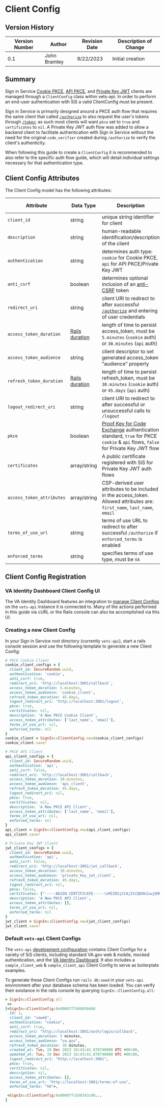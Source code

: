 # Client Config

## Version History

| Version Number | Author | Revision Date | Description of Change |
| --- | --- | --- | --- |
| 0.1 | John Bramley | 9/22/2023 | Initial creation |

## Summary

Sign in Service [Cookie PKCE](../auth_flows/cookie_oauth.md), [API PKCE](../auth_flows/api_oauth.md), and [Private Key JWT](../auth_flows/private_key_jwt.md) clients are managed through a `ClientConfig` class within vets-api. In order to perform an end-user authentication with SiS a valid ClientConfig must be present. 

Sign in Service is primarily designed around a PKCE auth flow that requires the same client that called [`/authorize`](../endpoints/authorize.md) to also request the user's tokens through [`/token`](../endpoints/token.md); as such most clients will want `pkce` set to `true` and `certificates` to `nil`. A Private Key JWT auth flow was added to allow a backend client to facilitate authentication with Sign in Service without the need for the original `code_verifier` created during `/authorize` to verify the client's authenticity.

When following this guide to create a `ClientConfig` it is recommended to also refer to the specific auth flow guide, which will detail individual settings necessary for that authentication type.

## Client Config Attributes

The Client Config model has the following attributes:

| Attribute | Data Type | Description | Sample Value | Auth Flow |
| --- | --- | --- | --- | --- |
| `client_id` | string | unique string identifier for client | `ef7294f0-72dd-4b98-9665-f7f05ae033f9` | all |
| `description` | string | human-readable identification/description of the client | "VA Identity Dashboard App"| all |
| `authentication` | string | determines auth type: `cookie` for Cookie PKCE, `api` for API PKCE/Private Key JWT | `cookie` | all|
| `anti_csrf` | boolean | determines optional inclusion of an [anti-CSRF](https://owasp.org/www-community/attacks/csrf) token | `true` | PKCE `cookie`, optional |
| `redirect_uri` | string | client URI to redirect to after successful [`/authorize`](../endpoints/authorize.md) and entering of user credentials | `https://client.gov/callback` | all |
| `access_token_duration` | [Rails duration](https://api.rubyonrails.org/classes/ActiveSupport/Duration.html) | length of time to persist access_token, must be `5.minutes` (`cookie` auth) or `30.minutes` (`api` auth) | `5.minutes` | all|
| `access_token_audience` | string | client descriptor to set generated access_token "audience" property | `va.gov` | all |
| `refresh_token_duration` | [Rails duration](https://api.rubyonrails.org/classes/ActiveSupport/Duration.html) | length of time to persist refresh_token, must be `30.minutes` (`cookie` auth) or `45.days` (`api` auth) | 30.minutes | all |
| `logout_redirect_uri` | string | client URI to redirect to after successful or unsuccessful calls to `/logout` | `http://localhost:3001` | PKCE `cookie` |
| `pkce` | boolean | [Proof Key for Code Exchange](https://oauth.net/2/pkce/) authentication standard, `true` for PKCE `cookie` & `api` flows, `false` for Private Key JWT flow | `true` | all |
| `certificates` | array/string | A public certificate registered with SiS for Private Key JWT auth flows | [`"-----BEGIN CERTIFICATE-----\nMIIDAj..."`] | Private Key JWT |
| `access_token_attributes` | array/string | CSP-derived user attributes to be included in the access_token. Allowed attributes are: `first_name`, `last_name`, `email` | ["first_name", "last_name", "email"], [] | optional |
| `terms_of_use_url` | string | terms of use URL to redirect to after successful `/authorize` if `enforced_terms` is enabled | `http://localhost:3001/terms-of-use`, `nil` | optional |
| `enforced_terms` | string | specifies terms of use type, must be `VA` | `VA`, `nil` | optional |

## Client Config Registration

### VA Identity Dashboard Client Config UI

The VA Identity Dashboard features an integration to [manage Client Configs](https://github.com/department-of-veterans-affairs/va-identity-dashboard#client-config-setup) on the `vets-api` instance it is connected to. Many of the actions performed in this guide via cURL or the Rails console can also be accomplished via this UI.

### Creating a new Client Config

In your Sign in Service root directory (currently `vets-api`), start a rails console session and use the following template to generate a new Client Config:

```ruby
# PKCE Cookie Client
cookie_client_configs = {
  client_id: SecureRandom.uuid,
  authentication: 'cookie',
  anti_csrf: true,
  redirect_uri: 'http://localhost:3001/callback',
  access_token_duration: 5.minutes,
  access_token_audience: 'cookie_client',
  refresh_token_duration: 45.days,
  logout_redirect_uri: 'http://localhost:3001/logout',
  pkce: true,
  certificates: nil,
  description: 'A New PKCE Cookie Client',
  access_token_attributes: ['last_name', 'email'],
  terms_of_use_url: nil,
  enforced_terms: nil
}
cookie_client = SignIn::ClientConfig.new(cookie_client_configs)
cookie_client.save!

# PKCE API Client
api_client_configs = {
  client_id: SecureRandom.uuid,
  authentication: 'api',
  anti_csrf: false,
  redirect_uri: 'http://localhost:3001/callback',
  access_token_duration: 30.minutes,
  access_token_audience: 'api_client',
  refresh_token_duration: 45.days,
  logout_redirect_uri: nil,
  pkce: true,
  certificates: nil,
  description: 'A New PKCE API Client',
  access_token_attributes: ['last_name', 'email'],
  terms_of_use_url: nil,
  enforced_terms: nil
}
api_client = SignIn::ClientConfig.new(api_client_configs)
api_client.save!

# Private Key JWT Client
jwt_client_configs = {
  client_id: SecureRandom.uuid,
  authentication: 'api',
  anti_csrf: false,
  redirect_uri: 'http://localhost:3001/jwt_callback',
  access_token_duration: 30.minutes,
  access_token_audience: 'private_key_jwt_client',
  refresh_token_duration: 45.days,
  logout_redirect_uri: nil,
  pkce: false,
  certificates: ["-----BEGIN CERTIFICATE-----\nMIIDSjCCAjICCQD9k2swjbMG9TANBgkqhkiG9w0BAQsFADBnMQswCQYDVQQGEwJV\nUzEPMA0GA1UECAwGT3JlZ29uMREwDwYDVQQHDAhQb3J0bGFuZDELMAkGA1UECgwC\nVkExETAPBgNVBAsMCElkZW50aXR5MRQwEgYDVQQDDAt2YS1pZGVudGl0eTAeFw0y\nMzA1MTYyMDI3MTJaFw0yNDA1MTUyMDI3MTJaMGcxCzAJBgNVBAYTAlVTMQ8wDQYD\nVQQIDAZPcmVnb24xETAPBgNVBAcMCFBvcnRsYW5kMQswCQYDVQQKDAJWQTERMA8G\nA1UECwwISWRlbnRpdHkxFDASBgNVBAMMC3ZhLWlkZW50aXR5MIIBIjANBgkqhkiG\n9w0BAQEFAAOCAQ8AMIIBCgKCAQEApwue91hNSCpkJA8p92ZI8BGYfNySCBEP99E8\nm0arX3UlNp+WkUtWUlKgIvYfSCKglMw3EuUFv10ZdH7ubC21F9v8nwJS13df+Bn+\neYJxZ/6e/Z4i8gCbbvxuY7r+FhuDZV9zxwETFWIntw9uStkSUFw7dWjHHVDV6vRA\nSDUy4HBS1W80IFBtyOje9k7OfXqn0tDbKmpsRBNxa0JJHQZHCapPgcO/xFSj+pIq\nKwWB3fQ0d7nlvho0SEiOX3QCRdHoFEX3eKc1Q7rQAVcfzOfkqZvGpsHcdgWkjQ0C\ndN3QQz2cO1pJ7e2q0huq3e7UxJK/pjSVApRkkgduR4DhnpjlNQIDAQABMA0GCSqG\nSIb3DQEBCwUAA4IBAQB45w2aYyV4pQ9v6i0tYSPwU3VuZZDQdv2PWeN5sRFy0Dj/\nVyn7mD55eVNWciRByHxUnPdoaRO4NyXyw6KZIgtMyRIfXrDDeMxP4RN9B1moGo7s\nckEa07CtC/Sha5j9DbECJLWSLUoPEzx2Fojjv2AzkwdhBqrNI0UbrgS6qsRm8T9c\nWKEOqC7UVTh0QhQIIYBCYDCD1FSaUsoZhBQanMitRNfrQRjqeFYNj5WMK3eADKDM\nhCMUW5/BYvBS0KKZWfyQL40IJKOmXeAwJquM2/RCSCLjbBmW3DaUsTU9f8w9wXHq\nYnq59LdGJccZqh3kEgaT2yv61X7sQqYv3D4kKFk7\n-----END CERTIFICATE-----\n"],
  description: 'A New PKCE API Client',
  access_token_attributes: [],
  terms_of_use_url: nil,
  enforced_terms: nil
}
jwt_client = SignIn::ClientConfig.new(jwt_client_configs)
jwt_client.save!
```

### Default `vets-api` Client Configs

The `vets-api` [development configuration](https://github.com/department-of-veterans-affairs/vets-api/blob/master/db/seeds/development.rb) contains Client Configs for a variety of SiS clients, including standard VA.gov web & mobile, mocked authentication, and the [VA Identity Dashboard](https://github.com/department-of-veterans-affairs/va-identity-dashboard). It also includes a `sample_client_web` & `sample_client_api` Client Config to serve as boilerplate examples.

To generate these Client Configs run `rails db:seed` in your `vets-api` environment after your database schema has been loaded. You can verify their existance in the rails console by querying `SignIn::ClientConfig.all`:

```ruby
> SignIn::ClientConfig.all
 =>
[<SignIn::ClientConfig:0x00007f7d48850468                                 
  id: 1,                                                                   
  client_id: "vaweb",
  authentication: "cookie",
  anti_csrf: true,
  redirect_uri: "http://localhost:3001/auth/login/callback",
  access_token_duration: 5 minutes,
  access_token_audience: "va.gov",
  refresh_token_duration: 30 minutes,
  created_at: Tue, 19 Dec 2023 16:43:41.878740000 UTC +00:00,
  updated_at: Tue, 19 Dec 2023 16:43:41.878740000 UTC +00:00,
  logout_redirect_uri: "http://localhost:3001",
  pkce: true,
  certificates: nil,
  description: nil,
  access_token_attributes: [],
  terms_of_use_url: "http://localhost:3001/terms-of-use",
  enforced_terms: "VA">,

 <SignIn::ClientConfig:0x00007fcb58343c00...
]
```
